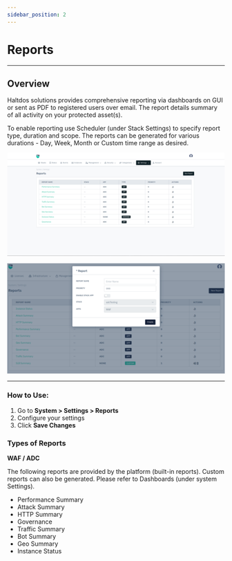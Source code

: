 ```yaml
---
sidebar_position: 2
---
```


# Reports

---

## Overview

Haltdos solutions provides comprehensive reporting via dashboards on GUI or sent as PDF to registered users over email. The report details summary of all activity on your protected asset(s).

To enable reporting use Scheduler (under Stack Settings) to specify report type, duration and scope. The reports can be generated for various durations - Day, Week, Month or Custom time range as desired.

![reports](/img/platform/v8/docs/reports.png)

![reports](/img/platform/v8/docs/reports2.png)

---

### How to Use:

1. Go to **System > Settings > Reports**
2. Configure your settings
3. Click **Save Changes**


### Types of Reports

**WAF / ADC**

The following reports are provided by the platform (built-in reports). Custom reports can also be generated. Please refer to Dashboards (under system Settings).

- Performance Summary
- Attack Summary
- HTTP Summary
- Governance
- Traffic Summary
- Bot Summary
- Geo Summary
- Instance Status
